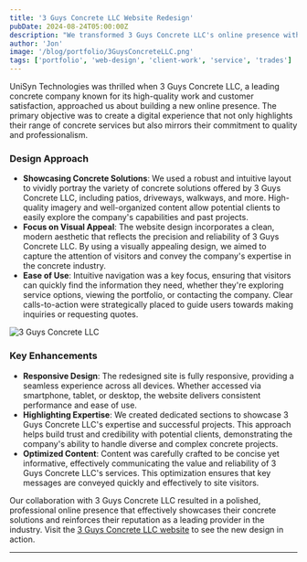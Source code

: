 ```yaml
---
title: '3 Guys Concrete LLC Website Redesign'
pubDate: 2024-08-24T05:00:00Z
description: "We transformed 3 Guys Concrete LLC's online presence with a robust and intuitive design, showcasing their concrete solutions and expertise. Learn how our redesign highlights their services and professionalism."
author: 'Jon'
image: '/blog/portfolio/3GuysConcreteLLC.png'
tags: ['portfolio', 'web-design', 'client-work', 'service', 'trades']
---
```


UniSyn Technologies was thrilled when 3 Guys Concrete LLC, a leading concrete company known for its high-quality work and customer satisfaction, approached us about building a new online presence. The primary objective was to create a digital experience that not only highlights their range of concrete services but also mirrors their commitment to quality and professionalism.

### Design Approach

- **Showcasing Concrete Solutions**: We used a robust and intuitive layout to vividly portray the variety of concrete solutions offered by 3 Guys Concrete LLC, including patios, driveways, walkways, and more. High-quality imagery and well-organized content allow potential clients to easily explore the company's capabilities and past projects.
- **Focus on Visual Appeal**: The website design incorporates a clean, modern aesthetic that reflects the precision and reliability of 3 Guys Concrete LLC. By using a visually appealing design, we aimed to capture the attention of visitors and convey the company's expertise in the concrete industry.
- **Ease of Use**: Intuitive navigation was a key focus, ensuring that visitors can quickly find the information they need, whether they're exploring service options, viewing the portfolio, or contacting the company. Clear calls-to-action were strategically placed to guide users towards making inquiries or requesting quotes.

![3 Guys Concrete LLC](/blog/portfolio/3GuysConcreteLLC.png)

### Key Enhancements

- **Responsive Design**: The redesigned site is fully responsive, providing a seamless experience across all devices. Whether accessed via smartphone, tablet, or desktop, the website delivers consistent performance and ease of use.
- **Highlighting Expertise**: We created dedicated sections to showcase 3 Guys Concrete LLC's expertise and successful projects. This approach helps build trust and credibility with potential clients, demonstrating the company's ability to handle diverse and complex concrete projects.
- **Optimized Content**: Content was carefully crafted to be concise yet informative, effectively communicating the value and reliability of 3 Guys Concrete LLC's services. This optimization ensures that key messages are conveyed quickly and effectively to site visitors.

Our collaboration with 3 Guys Concrete LLC resulted in a polished, professional online presence that effectively showcases their concrete solutions and reinforces their reputation as a leading provider in the industry. Visit the [3 Guys Concrete LLC website](https://www.3guysconcretellc.com/) to see the new design in action.

---
